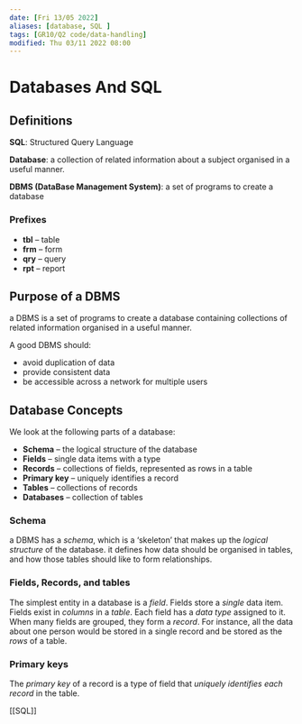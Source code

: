 ```yaml
---
date: [Fri 13/05 2022]
aliases: [database, SQL ]
tags: [GR10/Q2 code/data-handling]
modified: Thu 03/11 2022 08:00
---
```

# Databases And SQL
## Definitions
**SQL**: Structured Query Language

**Database**: a collection of related information about a subject organised in a useful manner. 

**DBMS (DataBase Management System)**: a set of programs to create a database

### Prefixes
- **tbl** – table
- **frm** – form
- **qry** – query
- **rpt** – report

## Purpose of a DBMS
a DBMS is a set of programs to create a database containing collections of related information organised in a useful manner. 

A good DBMS should:
- avoid duplication of data
- provide consistent data
- be accessible across a network for multiple users

## Database Concepts
We look at the following parts of a database:
- **Schema** – the logical structure of the database
- **Fields** – single data items with a type
- **Records** – collections of fields, represented as rows in a table
- **Primary key** – uniquely identifies a record
- **Tables** – collections of records
- **Databases** – collection of tables

### Schema
a DBMS has a *schema*, which is a ‘skeleton’ that makes up the *logical structure* of the database. it defines how data should be organised in tables, and how those tables should like to form relationships.

### Fields, Records, and tables
The simplest entity in a database is a *field*. Fields store a *single* data item. Fields exist in *columns* in a *table*. Each field has a *data type* assigned to it. When many fields are grouped, they form a *record*. For instance, all the data about one person would be stored in a single record and be stored as the *rows* of a table. 

### Primary keys
The *primary key* of a record is a type of field that *uniquely identifies each record* in the table. 

[[SQL]]